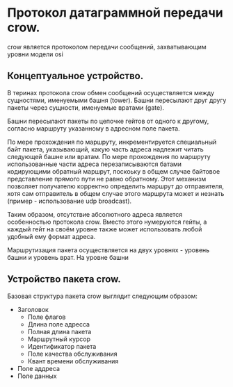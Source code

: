 # Протокол датаграммной передачи crow.

crow является протоколом передачи сообщений, захватывающим 
уровни модели osi

## Концептуальное устройство.
В теринах протокола crow обмен сообщений осуществляется между сущностями, именуемыми башня (tower). Башни пересылают друг другу пакеты через сущности, именуемые вратами (gate).

Башни пересылают пакеты по цепочке гейтов от одного к другому, согласно маршруту указанному в адресном поле пакета.

По мере прохождения по маршруту, инкрементируется специальный байт пакета, указывающий, какую часть адреса надлежит читать следующей башне или вратам.
По мере прохождения по маршруту использованные части адреса перезаписываются батами кодирующими обратный маршрут, поскоьку в общем случае байтовое представление прямого пути не равно обратному. Этот механизм позволяет получателю корректно определить маршрут до отправителя, хотя сам отправитель в общем случае этого маршрута может и незнать (пример - использование udp broadcast).

Таким образом, отсутствие абсолютного адреса является особенностью протокола crow. Вместо этого нумеруются гейты, а каждый гейт на своём уровне также может использовать любой удобный ему формат адреса.

Маршрутизация пакета осуществляется на двух уровнях - уровень башни и уровень врат. На уровне башни 

## Устройство пакета crow.

Базовая структура пакета crow выглядит следующим образом:

- Заголовок
	- Поле флагов
	- Длина поле адресса
	- Полная длина пакета
	- Маршрутный курсор
	- Идентификатор пакета
	- Поле качества обслуживания
	- Квант времени обслуживания
- Поле аддреса
- Поле данных